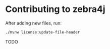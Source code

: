# Contributing to zebra4j

After adding new files, run:

```bash
./mvnw license:update-file-header
``` 

TODO
